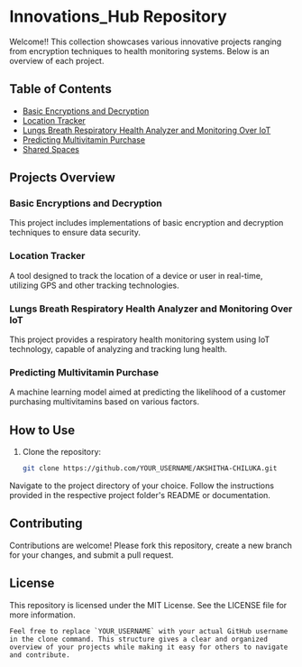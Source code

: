 # **Innovations_Hub Repository**

Welcome!! This collection showcases various innovative projects ranging from encryption techniques to health monitoring systems. Below is an overview of each project.

## **Table of Contents**
- [Basic Encryptions and Decryption](#basic-encryptions-and-decryption)
- [Location Tracker](#location-tracker)
- [Lungs Breath Respiratory Health Analyzer and Monitoring Over IoT](#lungs-breath-respiratory-health-analyzer-and-monitoring-over-iot)
- [Predicting Multivitamin Purchase](#predicting-multivitamin-purchase)
- [Shared Spaces](#shared-spaces)


## **Projects Overview**

### **Basic Encryptions and Decryption**
This project includes implementations of basic encryption and decryption techniques to ensure data security.

### **Location Tracker**
A tool designed to track the location of a device or user in real-time, utilizing GPS and other tracking technologies.

### **Lungs Breath Respiratory Health Analyzer and Monitoring Over IoT**
This project provides a respiratory health monitoring system using IoT technology, capable of analyzing and tracking lung health.

### **Predicting Multivitamin Purchase**
A machine learning model aimed at predicting the likelihood of a customer purchasing multivitamins based on various factors.


## **How to Use**
1. Clone the repository:  
   ```bash
   git clone https://github.com/YOUR_USERNAME/AKSHITHA-CHILUKA.git
   ```
Navigate to the project directory of your choice.
Follow the instructions provided in the respective project folder's README or documentation.
## Contributing
Contributions are welcome! Please fork this repository, create a new branch for your changes, and submit a pull request.

## License
This repository is licensed under the MIT License. See the LICENSE file for more information.
```vbnet
Feel free to replace `YOUR_USERNAME` with your actual GitHub username in the clone command. This structure gives a clear and organized overview of your projects while making it easy for others to navigate and contribute.
```
